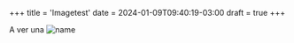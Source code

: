 +++
title = 'Imagetest'
date = 2024-01-09T09:40:19-03:00
draft = true
+++


A ver una
![name](https://i.pinimg.com/originals/ac/84/0d/ac840dadae83390c061b00dacb9b295d.jpg)



